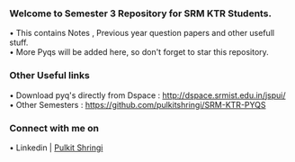 
### Welcome to Semester 3 Repository for SRM KTR Students.
• This contains Notes , Previous year question papers and other usefull stuff.<br>
• More Pyqs will be added here, so don't forget to star this repository.
### Other Useful links 
• Download pyq's directly from Dspace : http://dspace.srmist.edu.in/jspui/ \
• Other Semesters : https://github.com/pulkitshringi/SRM-KTR-PYQS          
### Connect with me on
• Linkedin | [Pulkit Shringi](https://www.linkedin.com/in/pulkitshringi/)
